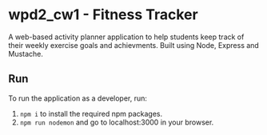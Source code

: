 # wpd2_cw1 - Fitness Tracker
A web-based activity planner application to help students keep track of their weekly exercise goals and achievments. Built using Node, Express and Mustache.

## Run
To run the application as a developer, run:
1. `npm i` to install the required npm packages.
2. `npm run nodemon` and go to localhost:3000 in your browser.
